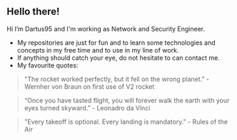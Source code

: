 ## Hello there!

Hi I’m Dartus95 and I'm working as Network and Security Engineer. 

- My repositories are just for fun and to learn some technologies and concepts in my free time and to use in my line of work.
- If anything should catch your eye, do not hesitate to can contact me.
- My favourite quotes:
> "The rocket worked perfectly, but it fell on the wrong planet." - Wernher von Braun on first use of V2 rocket

> “Once you have tasted flight, you will forever walk the earth with your eyes turned skyward.” - Leonadro da Vinci

> "Every takeoff is optional. Every landing is mandatory." - Rules of the Air

<!--
**dartus95/dartus95** is a ✨ _special_ ✨ repository because its `README.md` (this file) appears on your GitHub profile.

Here are some ideas to get you started:

- 🔭 I’m currently working on ...
- 🌱 I’m currently learning ...
- 👯 I’m looking to collaborate on ...
- 🤔 I’m looking for help with ...
- 💬 Ask me about ...
- 📫 How to reach me: ...
- 😄 Pronouns: ...
- ⚡ Fun fact: ...
-->
